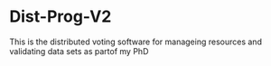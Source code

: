 # Dist-Prog-V2
This is the distributed voting software for manageing resources and validating data sets as partof my PhD
